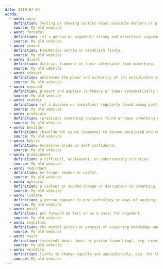 ```yaml
---
date: 2019-07-04
words:
  - word: wary
    definition: feeling or showing caution about possible dangers or problems.
    source: My old website
  - word: forceful
    definition: (of a person or argument) strong and assertive; vigorous and powerful. 
    source: My old website
  - word: cement
    definition: FIGURATIVE settle or establish firmly. 
    source: My old website
  - word: divert
    definition: distract (someone or their attention) from something. 
    source: My old website
  - word: subvert
    definition: undermine the power and authority of (an established system or institution).
    source: My old website
  - word: expound
    definition: present and explain (a theory or idea) systematically and in detail. 
    source: My old website
  - word: endemic
    definition: (of a disease or condition) regularly found among particular people or in a certain area. 
    source: My old website
  - word: predicate
    definition: (predicate something on/upon) found or base something on. 
    source: My old website
  - word: bewilder
    definition: (bewildered) cause (someone) to become perplexed and confused. 
    source: My old website
  - word: hubris
    definition: excessive pride or self-confidence. 
    source: My old website
  - word: predicament
    definition: a difficult, unpleasant, or embarrassing situation. 
    source: My old website
  - word: redundant
    definition: no longer needed or useful. 
    source: My old website
  - word: upheaval
    definition: a violent or sudden change or disruption to something. 
    source: My old website
  - word: luddite
    definition: a person opposed to new technology or ways of working.
    source: My old website
  - word: posit
    definition: put forward as fact or as a basis for argument.
    source: My old website
  - word: cognition
    definition: the mental action or process of acquiring knowledge and understanding through thought, experience, and the senses. 
    source: My old website
  - word: vaunt
    definition: (vaunted) boast about or praise (something), esp. excessively. 
    source: My old website
  - word: volatile
    definition: liable to change rapidly and unpredictably, esp. for the worse. 
    source: My old website
---
```

